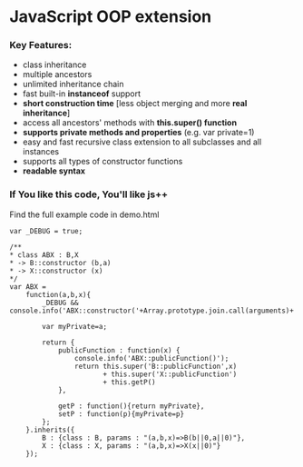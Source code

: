 JavaScript OOP extension
========================
### Key Features:
 + class inheritance
 + multiple ancestors
 + unlimited inheritance chain
 + fast built-in **instanceof** support
 + **short construction time** [less object merging and more **real inheritance**]
 + access all ancestors' methods with **this.super() function**
 + **supports private methods and properties** (e.g. var private=1)
 + easy and fast recursive class extension to all subclasses and all instances
 + supports all types of constructor functions
 + **readable syntax**


### If You like this code, You'll like js++

Find the full example code in demo.html

	var _DEBUG = true;

	/**
	* class ABX : B,X
	* -> B::constructor (b,a)
	* -> X::constructor (x)
	*/
	var ABX = 
		function(a,b,x){
			_DEBUG && console.info('ABX::constructor('+Array.prototype.join.call(arguments)+')');

			var myPrivate=a;

			return {
				publicFunction : function(x) {
					console.info('ABX::publicFunction()');
					return this.super('B::publicFunction',x)
					       + this.super('X::publicFunction')
						   + this.getP()
				},

				getP : function(){return myPrivate},
				setP : function(p){myPrivate=p}
			};
		}.inherits({
			B : {class : B, params : "(a,b,x)=>B(b||0,a||0)"},
			X : {class : X, params : "(a,b,x)=>X(x||0)"}
		});